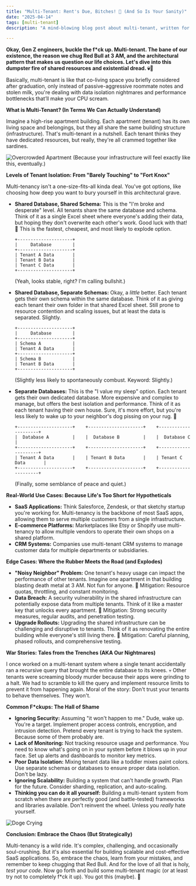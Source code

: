 ```yaml
---
title: "Multi-Tenant: Rent's Due, Bitches! 💸 (And So Is Your Sanity)"
date: "2025-04-14"
tags: [multi-tenant]
description: "A mind-blowing blog post about multi-tenant, written for chaotic Gen Z engineers."

---
```


**Okay, Gen Z engineers, buckle the f\*ck up. Multi-tenant. The bane of our existence, the reason we chug Red Bull at 3 AM, and the architectural pattern that makes us question our life choices. Let's dive into this dumpster fire of shared resources and existential dread. 💀🙏**

Basically, multi-tenant is like that co-living space you briefly considered after graduation, only instead of passive-aggressive roommate notes and stolen milk, you're dealing with data isolation nightmares and performance bottlenecks that’ll make your CPU scream.

**What is Multi-Tenant? (In Terms We Can Actually Understand)**

Imagine a high-rise apartment building. Each apartment (tenant) has its own living space and belongings, but they all share the same building structure (infrastructure). That's multi-tenant in a nutshell. Each tenant thinks they have dedicated resources, but really, they're all crammed together like sardines.

![Overcrowded Apartment](https://i.kym-cdn.com/photos/images/newsfeed/001/866/153/b2f.jpg)
(Because your infrastructure will feel exactly like this, eventually.)

**Levels of Tenant Isolation: From "Barely Touching" to "Fort Knox"**

Multi-tenancy isn't a one-size-fits-all kinda deal. You've got options, like choosing how deep you want to bury yourself in this architectural grave.

*   **Shared Database, Shared Schema:** This is the "I'm broke and desperate" level. All tenants share the same database and schema. Think of it as a single Excel sheet where everyone's adding their data, but hoping they don't overwrite each other's work. Good luck with that! 🤡 This is the fastest, cheapest, and most likely to explode option.

    ```ascii
    +---------------------+
    |     Database        |
    +---------------------+
    | Tenant A Data       |
    | Tenant B Data       |
    | Tenant C Data       |
    +---------------------+
    ```

    (Yeah, looks stable, right? I'm calling bullshit.)

*   **Shared Database, Separate Schemas:** Okay, a *little* better. Each tenant gets their own schema within the same database. Think of it as giving each tenant their own folder in that shared Excel sheet. Still prone to resource contention and scaling issues, but at least the data is separated. Slightly.

    ```ascii
    +---------------------+
    |     Database        |
    +---------------------+
    | Schema A            |
    | Tenant A Data       |
    +---------------------+
    | Schema B            |
    | Tenant B Data       |
    +---------------------+
    ```

    (Slightly less likely to spontaneously combust. Keyword: Slightly.)

*   **Separate Databases:** This is the "I value my sleep" option. Each tenant gets their own dedicated database. More expensive and complex to manage, but offers the best isolation and performance. Think of it as each tenant having their own house. Sure, it's more effort, but you're less likely to wake up to your neighbor's dog pissing on your rug. 🐶

    ```ascii
    +---------------------+    +---------------------+    +---------------------+
    |  Database A         |    |  Database B         |    |  Database C         |
    +---------------------+    +---------------------+    +---------------------+
    | Tenant A Data       |    | Tenant B Data       |    | Tenant C Data       |
    +---------------------+    +---------------------+    +---------------------+
    ```

    (Finally, some semblance of peace and quiet.)

**Real-World Use Cases: Because Life's Too Short for Hypotheticals**

*   **SaaS Applications:** Think Salesforce, Zendesk, or that sketchy startup you're working for. Multi-tenancy is the backbone of most SaaS apps, allowing them to serve multiple customers from a single infrastructure.
*   **E-commerce Platforms:** Marketplaces like Etsy or Shopify use multi-tenancy to allow multiple vendors to operate their own shops on a shared platform.
*   **CRM Systems:** Companies use multi-tenant CRM systems to manage customer data for multiple departments or subsidiaries.

**Edge Cases: Where the Rubber Meets the Road (and Explodes)**

*   **"Noisy Neighbor" Problem:** One tenant's heavy usage can impact the performance of other tenants. Imagine one apartment in that building blasting death metal at 3 AM. Not fun for anyone. 🤘 Mitigation: Resource quotas, throttling, and constant monitoring.
*   **Data Breach:** A security vulnerability in the shared infrastructure can potentially expose data from multiple tenants. Think of it like a master key that unlocks every apartment. 🔐 Mitigation: Strong security measures, regular audits, and penetration testing.
*   **Upgrade Rollouts:** Upgrading the shared infrastructure can be challenging and disruptive to tenants. Think of it as renovating the entire building while everyone's still living there. 🚧 Mitigation: Careful planning, phased rollouts, and comprehensive testing.

**War Stories: Tales from the Trenches (AKA Our Nightmares)**

I once worked on a multi-tenant system where a single tenant accidentally ran a recursive query that brought the entire database to its knees. 💀 Other tenants were screaming bloody murder because their apps were grinding to a halt. We had to scramble to kill the query and implement resource limits to prevent it from happening again. Moral of the story: Don't trust your tenants to behave themselves. They won't.

**Common F\*ckups: The Hall of Shame**

*   **Ignoring Security:** Assuming "it won't happen to me." Dude, wake up. You're a target. Implement proper access controls, encryption, and intrusion detection. Pretend every tenant is trying to hack the system. Because some of them probably are.
*   **Lack of Monitoring:** Not tracking resource usage and performance. You need to know what's going on in your system before it blows up in your face. Set up alerts and dashboards to monitor key metrics.
*   **Poor Data Isolation:** Mixing tenant data like a toddler mixes paint colors. Use separate schemas or databases to ensure proper data isolation. Don't be lazy.
*   **Ignoring Scalability:** Building a system that can't handle growth. Plan for the future. Consider sharding, replication, and auto-scaling.
*   **Thinking you can do it all yourself:** Building a multi-tenant system from scratch when there are perfectly good (and battle-tested) frameworks and libraries available. Don't reinvent the wheel. Unless you *really* hate yourself.

![Doge Crying](https://i.kym-cdn.com/photos/images/newsfeed/009/322/073/1c0.jpg)

**Conclusion: Embrace the Chaos (But Strategically)**

Multi-tenancy is a wild ride. It's complex, challenging, and occasionally soul-crushing. But it's also essential for building scalable and cost-effective SaaS applications. So, embrace the chaos, learn from your mistakes, and remember to keep chugging that Red Bull. And for the love of all that is holy, *test your code*. Now go forth and build some multi-tenant magic (or at least try not to completely f\*ck it up). You got this (maybe). 🙏
